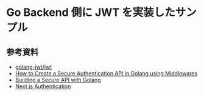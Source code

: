 # Go Backend 側に JWT を実装したサンプル

## 参考資料

- [golang-jwt/jwt](https://github.com/golang-jwt/jwt)
- [How to Create a Secure Authentication API in Golang using Middlewares](https://medium.com/@fasgolangdev/how-to-create-a-secure-authentication-api-in-golang-using-middlewares-6988632ddfd3)
- [Building a Secure API with Golang](https://blog.stackademic.com/building-a-secure-api-with-golang-42b563d42c0d)
- [Next.js Authentication](https://nextjs.org/docs/pages/building-your-application/authentication)
